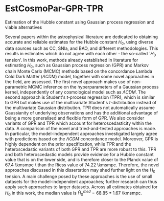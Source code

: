 # EstCosmoPar-GPR-TPR
Estimation of the Hubble constant using Gaussian process regression and viable alternatives

Several papers within the astrophysical literature are dedicated to obtaining accurate and reliable estimates for the Hubble constant $H_0$, using diverse data sources such as CC, SNIa, and BAO, and different methodologies. This results in estimates which do not agree with each other - the so-called `$H_0$ tension'. In this work, methods already established in literature for estimating $H_0$, such as Gaussian process regression (GPR) and Markov chain Monte Carlo (MCMC) methods based on the concordance Lambda Cold Dark Matter ($\Lambda CDM$) model, together with some novel approaches in the field, are assessed. The first novel approach makes use of non-parametric MCMC inference on the hyperparameters of a Gaussian process kernel, independently of any cosmological model such as $\Lambda CDM$. The second approach is Student's $t$-process regression (TPR), which is similar to GPR but makes use of the multivariate Student's $t$-distribution instead of the multivariate Gaussian distribution. TPR does not automatically assume Gaussianity of underlying observations and has the additional advantage of being a more generalised and flexible form of GPR. We also consider variants of GPR and TPR which account for heteroscedasticity within the data. A comparison of the novel and tried-and-tested approaches is made. In particular, the model-independent approaches investigated largely agree with predictions based on the $\Lambda CDM$ concordance model. Moreover, GPR is highly dependent on the prior specification, while TPR and the heteroscedastic variants of both GPR and TPR are more robust to this. TPR and both heteroscedastic models provide evidence for a Hubble constant value that is on the lower side, and is therefore closer to the Planck value of $67.4$ \kmsmpc \ than the Riess value of $74.22$ \kmsmpc. Therefore, the novel approaches discussed in this dissertation may shed further light on the $H_0$ tension. A main challenge posed by these approaches is the use of small datasets for the model-independent approaches; further research can thus apply such approaches to larger datasets. Across all estimates obtained for $H_0$ in this work, the median value is $\hat{H}_0^{med} = 68.85 \pm 1.67$ \kmsmpc.
